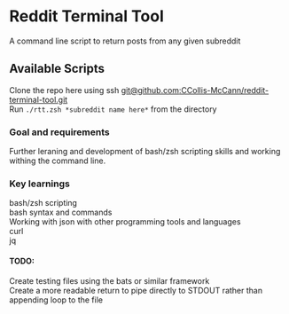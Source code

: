 # Reddit Terminal Tool

A command line script to return posts from any given subreddit

## Available Scripts

Clone the repo here using ssh [git@github.com:CCollis-McCann/reddit-terminal-tool.git](git@github.com:CCollis-McCann/reddit-terminal-tool.git) <br />
Run `./rtt.zsh *subreddit name here*` from the directory

### Goal and requirements

Further leraning and development of bash/zsh scripting skills and working withing the command line.

### Key learnings

bash/zsh scripting<br />
bash syntax and commands<br />
Working with json with other programming tools and languages<br />
curl<br />
jq<br />

#### TODO:

Create testing files using the bats or similar framework<br />
Create a more readable return to pipe directly to STDOUT rather than appending loop to the file
